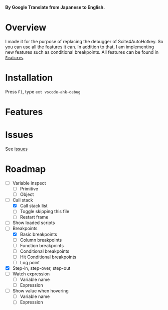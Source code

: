 **By Google Translate from Japanese to English.**

# Overview
I made it for the purpose of replacing the debugger of Scite4AutoHotkey.
So you can use all the features it can.
In addition to that, I am implementing new features such as conditional breakpoints.
All features can be found in [`Features`](#features).

# Installation
Press `F1`, type `ext vscode-ahk-debug`

# Features

# Issues
See [issues](https://github.com/zero-plusplus/vscode-ahk-debug/issues)

# Roadmap
- [ ] Variable inspect
    - [ ] Primitive
    - [ ] Object
- [ ] Call stack
    - [x] Call stack list
    - [ ] Toggle skipping this file
    - [ ] Restart frame
- [ ] Show loaded scripts
- [ ] Breakpoints
    - [x] Basic breakpoints
    - [ ] Column breakpoints
    - [ ] Function breakpoints
    - [ ] Conditional breakpoints
    - [ ] Hit Conditional breakpoints
    - [ ] Log point
- [x] Step-in, step-over, step-out
- [ ] Watch expression
    - [ ] Variable name
    - [ ] Expression
- [ ] Show value when hovering
    - [ ] Variable name
    - [ ] Expression